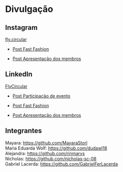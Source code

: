 # Divulgação

## Instagram

[fly.circular](https://www.instagram.com/fly.circular/)

* [Post Fast Fashion](https://www.instagram.com/p/DGoTA1cxyj5/?utm_source=ig_web_copy_link&igsh=MzRlODBiNWFlZA==)<br>

* [Post Apresentação dos membros](https://www.instagram.com/p/DIKLi2JRNbV/?igsh=MWtvNDFhaWR6b3NpZw==)

## LinkedIn

[FlyCircular](https://www.linkedin.com/in/fly-circular-76a172352/?locale=pt_BR)

* [Post Participação de evento](https://www.linkedin.com/posts/fly-circular-76a172352_grupofly-inovaaexaeto-transformaaexaetodigital-activity-7312916881558904832-F8hs?utm_source=share&utm_medium=member_android&rcm=ACoAAFZDY_0BSvlZNddcyNk79Y8hLEa_6KFYUHM)<br>

* [Post Fast Fashion](https://www.linkedin.com/posts/fly-circular-76a172352_modasustentaervel-consumoconsciente-brechaej-activity-7315800829825818626-EjxB?utm_source=share&utm_medium=member_desktop&rcm=ACoAAFfx9MIBSYvLy4mcEOldhcemVuJB2HLrHyo)<br>

* [Post Apresentação dos membros](https://www.linkedin.com/posts/fly-circular-76a172352_brechaej-modasustentaervel-consumoconsciente-activity-7315795796329648153-4hJi?utm_source=share&utm_medium=member_desktop&rcm=ACoAAFfx9MIBSYvLy4mcEOldhcemVuJB2HLrHyo)


## Integrantes

Mayara: https://github.com/MayaraStorl <br>
Maria Eduarda Wolf: https://github.com/dudawl18 <br>
Alejandra: https://github.com/rinmarys <br>
Nicholas: https://github.com/nicholas-sc-08 <br>
Gabriel Lacerda: https://github.com/GabrielFerLacerda
